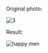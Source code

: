 Original photo:

![3](https://user-images.githubusercontent.com/88210093/139860207-0b85dd35-4681-4df8-8786-79f3c84188ba.jpg)

Result:

![happy men](https://user-images.githubusercontent.com/88210093/139860334-21dca6f3-194e-41fb-a50a-9375df47b472.jpg)



